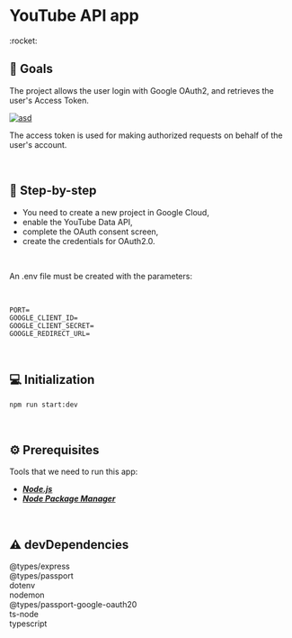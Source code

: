 <h1> YouTube API app </h1>
:rocket:
<br>

## :dart:	Goals

The project allows the user login with Google OAuth2, and retrieves the user's Access Token. 

<a href="https://ibb.co/MpFh6qx"><img src="https://i.ibb.co/HY52dmf/asd.jpg" alt="asd" border="0"></a>

The access token is used for making authorized requests on behalf of the user's account.

<br>

## :footprints: Step-by-step

<ul style="list-style-type:disc">
  <li>You need to create a new project in Google Cloud,</li>
  <li>enable the YouTube Data API, </li>
  <li>complete the OAuth consent screen, </li>
  <li>create the credentials for OAuth2.0. </li>
</ul>

<br>

An .env file must be created with the parameters:

<br>

```
PORT=
GOOGLE_CLIENT_ID=
GOOGLE_CLIENT_SECRET=
GOOGLE_REDIRECT_URL=
```

<br>

## :computer: Initialization


```
npm run start:dev
```
<br>


## :gear:	Prerequisites
Tools that we need to run this app:

- ***[Node.js](https://nodejs.org/en/)***
- ***[Node Package Manager](https://www.npmjs.com/get-npm)***

<br>


## :warning: devDependencies

@types/express<br>
@types/passport<br>
dotenv<br>
nodemon<br>
@types/passport-google-oauth20<br>
ts-node<br>
typescript<br>
